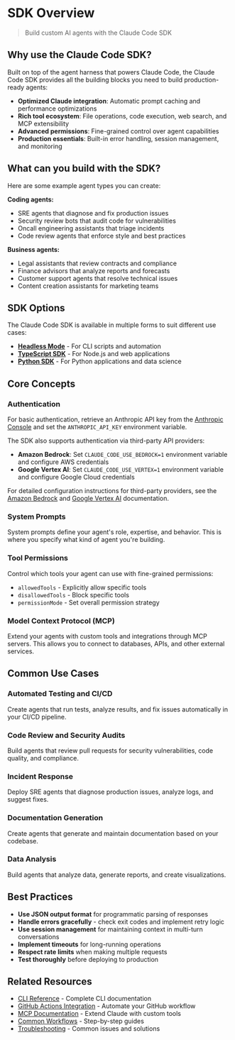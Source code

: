 # SDK Overview

> Build custom AI agents with the Claude Code SDK

## Why use the Claude Code SDK?

Built on top of the agent harness that powers Claude Code, the Claude Code SDK provides all the building blocks you need to build production-ready agents:

- **Optimized Claude integration**: Automatic prompt caching and performance optimizations
- **Rich tool ecosystem**: File operations, code execution, web search, and MCP extensibility
- **Advanced permissions**: Fine-grained control over agent capabilities
- **Production essentials**: Built-in error handling, session management, and monitoring

## What can you build with the SDK?

Here are some example agent types you can create:

**Coding agents:**

- SRE agents that diagnose and fix production issues
- Security review bots that audit code for vulnerabilities
- Oncall engineering assistants that triage incidents
- Code review agents that enforce style and best practices

**Business agents:**

- Legal assistants that review contracts and compliance
- Finance advisors that analyze reports and forecasts
- Customer support agents that resolve technical issues
- Content creation assistants for marketing teams

## SDK Options

The Claude Code SDK is available in multiple forms to suit different use cases:

- **[Headless Mode](/en/docs/claude-code/sdk/sdk-headless)** - For CLI scripts and automation
- **[TypeScript SDK](/en/docs/claude-code/sdk/sdk-typescript)** - For Node.js and web applications
- **[Python SDK](/en/docs/claude-code/sdk/sdk-python)** - For Python applications and data science

## Core Concepts

### Authentication

For basic authentication, retrieve an Anthropic API key from the [Anthropic Console](https://console.anthropic.com/) and set the `ANTHROPIC_API_KEY` environment variable.

The SDK also supports authentication via third-party API providers:

- **Amazon Bedrock**: Set `CLAUDE_CODE_USE_BEDROCK=1` environment variable and configure AWS credentials
- **Google Vertex AI**: Set `CLAUDE_CODE_USE_VERTEX=1` environment variable and configure Google Cloud credentials

For detailed configuration instructions for third-party providers, see the [Amazon Bedrock](/en/docs/claude-code/amazon-bedrock) and [Google Vertex AI](/en/docs/claude-code/google-vertex-ai) documentation.

### System Prompts

System prompts define your agent's role, expertise, and behavior. This is where you specify what kind of agent you're building.

### Tool Permissions

Control which tools your agent can use with fine-grained permissions:

- `allowedTools` - Explicitly allow specific tools
- `disallowedTools` - Block specific tools
- `permissionMode` - Set overall permission strategy

### Model Context Protocol (MCP)

Extend your agents with custom tools and integrations through MCP servers. This allows you to connect to databases, APIs, and other external services.

## Common Use Cases

### Automated Testing and CI/CD

Create agents that run tests, analyze results, and fix issues automatically in your CI/CD pipeline.

### Code Review and Security Audits

Build agents that review pull requests for security vulnerabilities, code quality, and compliance.

### Incident Response

Deploy SRE agents that diagnose production issues, analyze logs, and suggest fixes.

### Documentation Generation

Create agents that generate and maintain documentation based on your codebase.

### Data Analysis

Build agents that analyze data, generate reports, and create visualizations.

## Best Practices

- **Use JSON output format** for programmatic parsing of responses
- **Handle errors gracefully** - check exit codes and implement retry logic
- **Use session management** for maintaining context in multi-turn conversations
- **Implement timeouts** for long-running operations
- **Respect rate limits** when making multiple requests
- **Test thoroughly** before deploying to production

## Related Resources

- [CLI Reference](/en/docs/claude-code/cli-reference) - Complete CLI documentation
- [GitHub Actions Integration](/en/docs/claude-code/github-actions) - Automate your GitHub workflow
- [MCP Documentation](/en/docs/claude-code/mcp) - Extend Claude with custom tools
- [Common Workflows](/en/docs/claude-code/common-workflows) - Step-by-step guides
- [Troubleshooting](/en/docs/claude-code/troubleshooting) - Common issues and solutions
